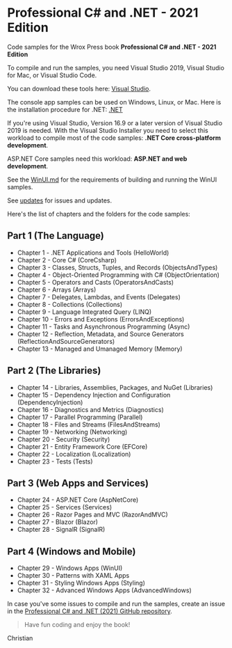
# Professional C# and .NET - 2021 Edition

Code samples for the Wrox Press book **Professional C# and .NET - 2021 Edition**

To compile and run the samples, you need Visual Studio 2019, Visual Studio for Mac, or Visual Studio Code. 

You can download these tools here: [Visual Studio](https://www.visualstudio.com/).

The console app samples can be used on Windows, Linux, or Mac. Here is the installation procedure for .NET: [.NET](https://dotnet.microsoft.comt)

If you're using Visual Studio, Version 16.9 or a later version of Visual Studio 2019 is needed. With the Visual Studio Installer you need to select this workload to compile most of the code samples: **.NET Core cross-platform development**.

ASP.NET Core samples need this workload: **ASP.NET and web development**.

See the [WinUI.md](WinUI.md) for the requirements of building and running the WinUI samples.

See [updates](Updates.md) for issues and updates.

Here's the list of chapters and the folders for the code samples:

## Part 1 (The Language)

* Chapter 1 - .NET Applications and Tools (HelloWorld)
* Chapter 2 - Core C# (CoreCsharp)
* Chapter 3 - Classes, Structs, Tuples, and Records (ObjectsAndTypes)
* Chapter 4 - Object-Oriented Programming with C# (ObjectOrientation)
* Chapter 5 - Operators and Casts (OperatorsAndCasts)
* Chapter 6 - Arrays (Arrays)
* Chapter 7 - Delegates, Lambdas, and Events (Delegates)
* Chapter 8 - Collections (Collections)
* Chapter 9 - Language Integrated Query (LINQ)
* Chapter 10 - Errors and Exceptions (ErrorsAndExceptions)
* Chapter 11 - Tasks and Asynchronous Programming (Async)
* Chapter 12 - Reflection, Metadata, and Source Generators (ReflectionAndSourceGenerators)
* Chapter 13 - Managed and Umanaged Memory (Memory)

## Part 2  (The Libraries)

* Chapter 14 - Libraries, Assemblies, Packages, and NuGet (Libraries)
* Chapter 15 - Dependency Injection and Configuration (DependencyInjection)
* Chapter 16 - Diagnostics and Metrics (Diagnostics)
* Chapter 17 - Parallel Programming (Parallel)
* Chapter 18 - Files and Streams (FilesAndStreams)
* Chapter 19 - Networking (Networking)
* Chapter 20 - Security (Security)
* Chapter 21 - Entity Framework Core (EFCore)
* Chapter 22 - Localization (Localization)
* Chapter 23 - Tests (Tests)

## Part 3 (Web Apps and Services)

* Chapter 24 - ASP.NET Core (AspNetCore)
* Chapter 25 - Services (Services)
* Chapter 26 - Razor Pages and MVC (RazorAndMVC)
* Chapter 27 - Blazor (Blazor)
* Chapter 28 - SignalR (SignalR)

## Part 4 (Windows and Mobile)

* Chapter 29 - Windows Apps (WinUI)
* Chapter 30 - Patterns with XAML Apps
* Chapter 31 - Styling Windows Apps (Styling)
* Chapter 32 - Advanced Windows Apps (AdvancedWindows)

In case you've some issues to compile and run the samples, create an issue in the [Professional C# and .NET (2021) GitHub repository](https://github.com/ProfessionalCSharp/ProfessionalCSharp2021).

> Have fun coding and enjoy the book!

Christian
